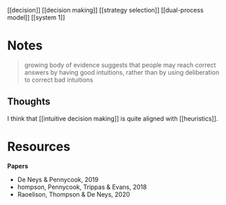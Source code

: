 [[decision]]
[[decision making]]
[[strategy selection]]
[[dual-process model]]
[[system 1]]

# Notes
> growing body of evidence suggests that people may reach correct answers by having good intuitions, rather than by using deliberation to correct bad intuitions 

## Thoughts
I think that [[intuitive decision making]] is quite aligned with [[heuristics]].

# Resources
**Papers**
- De Neys & Pennycook, 2019
- hompson, Pennycook, Trippas & Evans, 2018
- Raoelison, Thompson & De Neys, 2020